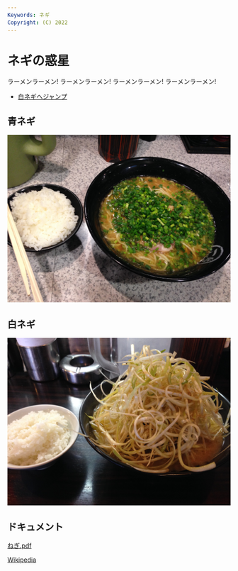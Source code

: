 ```yaml
---
Keywords: ネギ
Copyright: (C) 2022 
---
```


# ネギの惑星

ラーメンラーメン!  ラーメンラーメン!  ラーメンラーメン!  ラーメンラーメン!  


* [白ネギへジャンプ](#white)

## 青ネギ

![青ネギ](./green_negi.jpg)

## <span id="white">白ネギ</span>

![](white_negi.jpg)

## ドキュメント

[ねぎ.pdf](ねぎ.pdf)

[Wikipedia](https://ja.wikipedia.org/wiki//%E3%83%8D%E3%82%AE)



